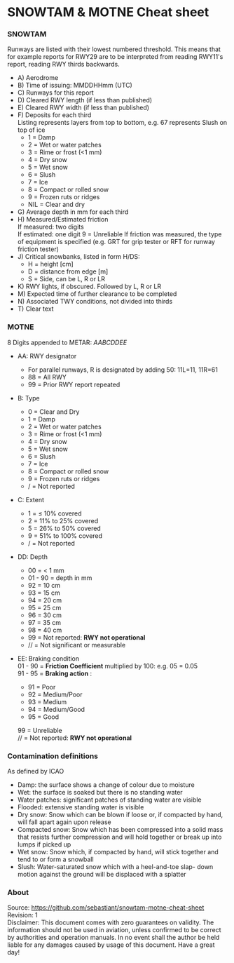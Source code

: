 # SNOWTAM & MOTNE Cheat sheet

### SNOWTAM
Runways are listed with their lowest numbered threshold. This means that for example reports for RWY29 are to be interpreted from reading RWY11's report, reading RWY thirds backwards.

* A) Aerodrome
* B) Time of issuing: MMDDHHmm (UTC)
* C) Runways for this report
* D) Cleared RWY length (if less than published)
* E) Cleared RWY width (if less than published)
* F) Deposits for each third  
	Listing represents layers from top to bottom, e.g. 67 represents Slush on top of ice
	* 1 = Damp
 	* 2 = Wet or water patches
 	* 3 = Rime or frost (<1 mm)
 	* 4 = Dry snow
 	* 5 = Wet snow
 	* 6 = Slush
 	* 7 = Ice
 	* 8 = Compact or rolled snow
 	* 9 = Frozen ruts or ridges
 	* NIL = Clear and dry
* G) Average depth in mm for each third
* H) Measured/Estimated friction  
If measured: two digits  
If estimated: one digit
9 = Unreliable
If friction was measured, the type of equipment is specified (e.g. GRT for grip tester or RFT for runway friction tester)  
* J) Critical snowbanks, listed in form H/DS:
	* H = height [cm]
	* D = distance from edge [m]
	* S = Side, can be L, R or LR
* K) RWY lights, if obscured. Followed by L, R or LR
* M) Expected time of further clearance to be completed
* N) Associated TWY conditions, not divided into thirds
* T) Clear text

### MOTNE
8 Digits appended to METAR: *AABCDDEE*

* AA: RWY designator
	* For parallel runways, R is designated by adding 50: 11L=11, 11R=61
	* 88 = All RWY
	* 99 = Prior RWY report repeated
* B: Type
 	* 0 = Clear and Dry
 	* 1 = Damp
 	* 2 = Wet or water patches
 	* 3 = Rime or frost (<1 mm)
 	* 4 = Dry snow
 	* 5 = Wet snow
 	* 6 = Slush
 	* 7 = Ice
 	* 8 = Compact or rolled snow
 	* 9 = Frozen ruts or ridges
 	* / = Not reported
* C: Extent
	* 1 = ≤ 10% covered
	* 2 = 11% to 25% covered
	* 5 = 26% to 50% covered
	* 9 = 51% to 100% covered
	* / = Not reported
* DD: Depth
	* 00 = < 1 mm
	* 01 - 90 = depth in mm
	* 92 = 10 cm
	* 93 = 15 cm
	* 94 = 20 cm
	* 95 = 25 cm
	* 96 = 30 cm
	* 97 = 35 cm
	* 98 = 40 cm
	* 99 = Not reported: **RWY not operational**
	* // = Not significant or measurable
* EE: Braking condition  
	01 - 90 = **Friction Coefficient** multiplied by 100: e.g. 05 = 0.05  
	91 - 95 = **Braking action** :
	* 91 = Poor
	* 92 = Medium/Poor
	* 93 = Medium
	* 94 = Medium/Good
	* 95 = Good
	
	99 = Unreliable  
	// = Not reported: **RWY not operational**
	
### Contamination definitions
As defined by ICAO

* Damp: the surface shows a change of colour due to moisture
* Wet: the surface is soaked but there is no standing water 
* Water patches: significant patches of standing water are visible
* Flooded: extensive standing water is visible
* Dry snow: Snow which can be blown if loose or, if compacted by hand, will fall apart again upon release
* Compacted snow: Snow which has been compressed into a solid mass that resists further compression and will hold together or break up into lumps if picked up
* Wet snow: Snow which, if compacted by hand, will stick together and tend to or form a snowball
* Slush: Water-saturated snow which with a heel-and-toe slap- down motion against the ground will be displaced with a splatter


### About
Source: <https://github.com/sebastiant/snowtam-motne-cheat-sheet>  
Revision: 1  
Disclaimer: This document comes with zero guarantees on validity. The information should not be used in aviation, unless confirmed to be correct by authorities and operation manuals. In no event shall the author be held liable for any damages caused by usage of this document. Have a great day!
